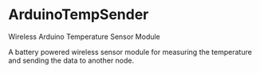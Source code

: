# ArduinoTempSender
Wireless Arduino Temperature Sensor Module

A battery powered wireless sensor module for measuring the temperature and sending the data to another node.
